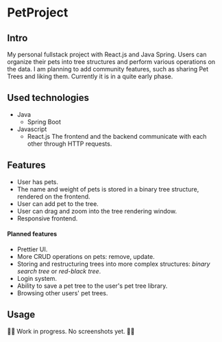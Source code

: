 # PetProject

## Intro
My personal fullstack project with React.js and Java Spring. Users can organize their
pets into tree structures and perform various operations on the data. I am planning to
add community features, such as sharing Pet Trees and liking them. Currently it is in a quite early phase.

## Used technologies
- Java
  - Spring Boot
- Javascript
  - React.js
The frontend and the backend communicate with each other through HTTP requests.

## Features 
- User has pets.
- The name and weight of pets is stored in a binary tree structure, rendered on the frontend.
- User can add pet to the tree.
- User can drag and zoom into the tree rendering window.
- Responsive frontend.

#### Planned features
- Prettier UI.
- More CRUD operations on pets: remove, update.
- Storing and restructuring trees into more complex structures: *binary search tree* or *red-black tree*.
- Login system.
- Ability to save a pet tree to the user's pet tree library.
- Browsing other users' pet trees.

## Usage
🚧🚧 Work in progress. No screenshots yet. 🚧🚧
